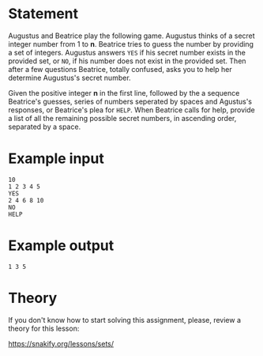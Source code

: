 # Statement

Augustus and Beatrice play the following game. Augustus thinks of a secret integer number from 1 to **n**. Beatrice tries to guess the number by providing a set of integers. Augustus answers `YES` if his secret number exists in the provided set, or `NO`, if his number does not exist in the provided set. Then after a few questions Beatrice, totally confused, asks you to help her determine Augustus's secret number.

Given the positive integer **n** in the first line, followed by the a sequence Beatrice's guesses, series of numbers seperated by spaces and Agustus's responses, or Beatrice's plea for `HELP`. When Beatrice calls for help, provide a list of all the remaining possible secret numbers, in ascending order, separated by a space.

# Example input

```
10
1 2 3 4 5
YES
2 4 6 8 10
NO
HELP
```

# Example output

```
1 3 5
```

# Theory

If you don't know how to start solving this assignment, please, review a theory for this lesson:

https://snakify.org/lessons/sets/